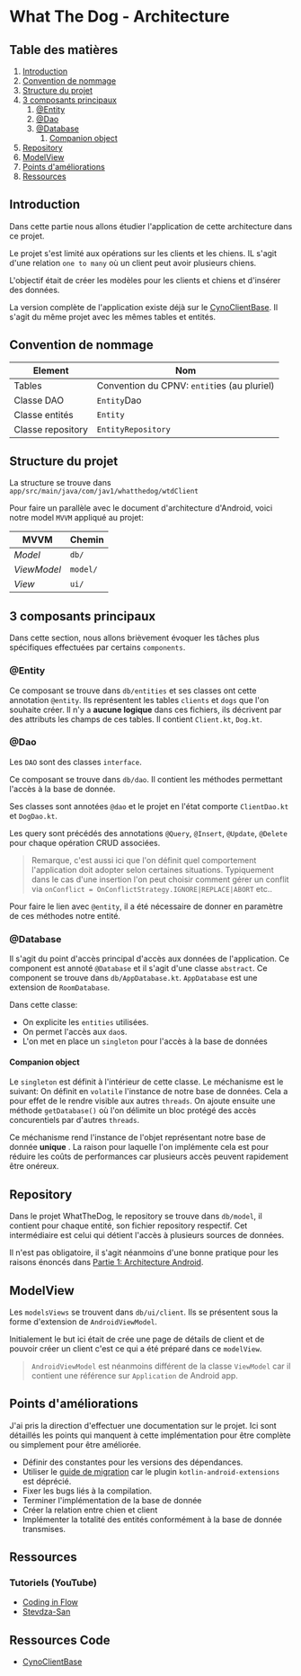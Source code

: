  #  What The Dog - Architecture

## Table des matières

1. [Introduction](#introduction)
2. [Convention de nommage](#convention-de-nommage)
3. [Structure du projet](#structure-du-projet)
4. [3 composants principaux](#3-composants-principaux)
    1. [@Entity](#entity)
    2. [@Dao](#dao)
    3. [@Database](#database)
        1. [Companion object](#companion-object)
5. [Repository](#repository)
6. [ModelView](#modelview)
7. [Points d'améliorations](#points-daméliorations)
8. [Ressources](#ressources)

## Introduction

Dans cette partie nous allons étudier l'application de cette architecture dans ce projet.

Le projet s'est limité aux opérations sur les clients et les chiens. IL s'agit d'une relation `one to many` où  un client peut avoir plusieurs chiens.

L'objectif était de créer les modèles pour les clients et chiens et d'insérer des données.

La version complète de l'application existe déjà sur le [CynoClientBase](https://github.com/cpnv-lvt/CynoClientBase). Il s'agit du même projet avec les mêmes tables et entités.

## Convention de nommage
|Element|Nom|
|---|---|
|Tables|Convention du CPNV: `entit`ies (au pluriel)|
|Classe DAO|`Entity`Dao|
|Classe entités|`Entity`|
|Classe repository|`EntityRepository`|

## Structure du projet

La structure se trouve dans `app/src/main/java/com/jav1/whatthedog/wtdClient`

Pour faire un parallèle avec le document d'architecture d'Android, voici notre model `MVVM` appliqué au projet:

| MVVM | Chemin |
|---|---|
|*Model*|`db/`|
|*ViewModel*|`model/`|
|*View*|`ui/`|


## 3 composants principaux

Dans cette section, nous allons brièvement évoquer les tâches plus spécifiques effectuées par certains `components`.

### @Entity
Ce composant se trouve dans `db/entities` et ses classes ont cette annotation `@entity`. 
Ils représentent les tables `clients` et `dogs` que l'on souhaite créer.
Il n'y a **aucune logique** dans ces fichiers, ils décrivent par des attributs les champs de ces tables.
Il contient `Client.kt`, `Dog.kt`.


### @Dao

Les `DAO` sont des classes `interface`.

Ce composant se trouve dans `db/dao`. Il contient les méthodes permettant l'accès à la base de donnée. 

Ses classes sont annotées `@dao` et le projet en l'état comporte `ClientDao.kt` et `DogDao.kt`.

Les query sont précédés des annotations `@Query`, `@Insert`, `@Update`, `@Delete` pour chaque opération CRUD associées.

> Remarque, c'est aussi ici que l'on définit quel comportement l'application doit adopter selon certaines situations. Typiquement dans le cas d'une insertion l'on peut choisir comment gérer un conflit via  `onConflict = OnConflictStrategy.IGNORE|REPLACE|ABORT` etc..

Pour faire le lien avec `@entity`, il a été nécessaire de donner en paramètre de ces méthodes notre entité.

### @Database
Il s'agit du point d'accès principal d'accès aux données de l'application.
Ce component est annoté `@Database` et il s'agit d'une classe `abstract`. Ce component se trouve dans `db/AppDatabase.kt`.
`AppDatabase` est une extension de `RoomDatabase`.

Dans cette classe:
- On explicite les `entities` utilisées.
- On permet l'accès aux `dao`s.
- L'on met en place un `singleton` pour l'accès à la base de données

#### Companion object
Le `singleton` est définit à l'intérieur de cette classe. 
Le méchanisme est le suivant: 
On définit en `volatile` l'instance de notre base de données. Cela a pour effet de le rendre visible aux autres `threads`.
On ajoute ensuite une méthode `getDatabase()` où l'on délimite un bloc protégé des accès concurentiels par d'autres `threads`.

Ce méchanisme rend l'instance de l'objet représentant notre base de donnée **unique** .
La raison pour laquelle l'on implémente cela est pour réduire les coûts de performances car plusieurs accès peuvent rapidement être onéreux.

## Repository

Dans le projet WhatTheDog, le repository se trouve dans  `db/model`, il contient pour chaque entité, son fichier repository respectif.
Cet intermédiaire est celui qui détient l'accès à plusieurs sources de données.

Il n'est pas obligatoire, il s'agit néanmoins d'une bonne pratique pour les raisons énoncés dans  [Partie 1: Architecture Android](architecture_android_theorie.md).

## ModelView
Les `modelsViews` se trouvent dans `db/ui/client`. Ils se présentent sous la forme d'extension de `AndroidViewModel`.

Initialement le but ici était de crée une page de détails de client et de pouvoir créer un client c'est ce qui a été préparé dans ce `modelView`.  

> `AndroidViewModel` est néanmoins différent de la classe `ViewModel` car il contient une référence sur `Application` de Android app.

## Points d'améliorations

J'ai pris la direction d'effectuer une documentation sur le projet. 
Ici sont détaillés les points qui manquent à cette implémentation pour être complète ou simplement pour être améliorée.

- Définir des constantes pour les versions des dépendances. 
- Utiliser le [guide de migration](https://goo.gle/kotlin-android-extensions-deprecation) car le plugin `kotlin-android-extensions` est déprécié.
- Fixer les bugs liés à la compilation.
- Terminer l'implémentation de la base de donnée
- Créer la relation entre chien et client
- Implémenter la totalité des entités conformément à la base de donnée transmises.


## Ressources

### Tutoriels (YouTube)
- [Coding in Flow](https://www.youtube.com/watch?v=ARpn-1FPNE4&list=PLrnPJCHvNZuDihTpkRs6SpZhqgBqPU118&index=1)
- [Stevdza-San](https://www.youtube.com/watch?v=lwAvI3WDXBY&t=203s)

## Ressources Code
- [CynoClientBase](https://github.com/cpnv-lvt/CynoClientBase)